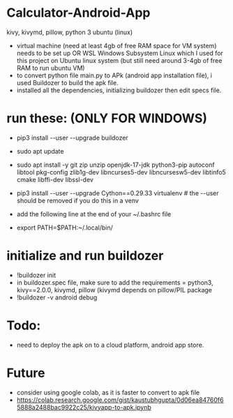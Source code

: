 # Calculator-Android-App
kivy, kivymd, pillow, python 3 ubuntu (linux)

- virtual machine (need at least 4gb of free RAM space for VM system) needs to be set up OR WSL Windows Subsystem Linux which I used for this project on Ubuntu linux system (but still need around 3-4gb of free RAM to run ubuntu VM)
- to convert python file main.py to APk (android app installation file), i used Buildozer to build the apk file.
- installed all the dependencies, initializing buildozer then edit specs file.

# run these: (ONLY FOR WINDOWS)
-   pip3 install --user --upgrade buildozer
-   sudo apt update
-   sudo apt install -y git zip unzip openjdk-17-jdk python3-pip autoconf libtool pkg-config zlib1g-dev libncurses5-dev libncursesw5-dev libtinfo5 cmake libffi-dev libssl-dev
-   pip3 install --user --upgrade Cython==0.29.33 virtualenv  # the --user should be removed if you do this in a venv

- add the following line at the end of your ~/.bashrc file
-   export PATH=$PATH:~/.local/bin/

# initialize and run buildozer
- !buildozer init
- in buildozer.spec file, make sure to add the requirements = python3, kivy==2.0.0, kivymd, pillow (kivymd depends on pillow/PIL package
- !buildozer -v android debug

# Todo:
-   need to deploy the apk on to a cloud platform, android app store.


# Future
- consider using google colab, as it is faster to convert to apk file
- https://colab.research.google.com/gist/kaustubhgupta/0d06ea84760f65888a2488bac9922c25/kivyapp-to-apk.ipynb
